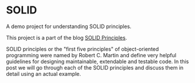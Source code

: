 # SOLID
A demo project for understanding SOLID principles.

This project is a part of the blog [SOLID Principles](https://codedesignetc.com/2017/03/09/solid-principles-in-oops/).

SOLID principles or the "first five principles" of object-oriented programming were named by Robert C. Martin and define very helpful guidelines for designing maintainable, extendable and testable code. In this post we will go through each of the SOLID principles and discuss them in detail using an actual example.

